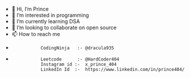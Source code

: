 - 👋 Hi, I’m Prince
- 👀 I’m interested in programming
- 🌱 I’m currently learning DSA
- 💞️ I’m looking to collaborate on open source
- 📫 How to reach me
-                CodingNinja   :- @dracula935
-                Leetcode      :- @HardCoder404
                 Instagram id :-  x_prince_404
                 LinkedIn Id  :-  https://www.linkedin.com/in/prince404/      

<!---
HardCoder404/HardCoder404 is a ✨ special ✨ repository because its `README.md` (this file) appears on your GitHub profile.
You can click the Preview link to take a look at your changes.
--->
